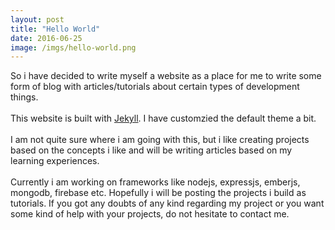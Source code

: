 ```yaml
---
layout: post
title: "Hello World"
date: 2016-06-25
image: /imgs/hello-world.png
---
```

  So i have decided to write myself a website as a place for me to write some form of blog with articles/tutorials about certain types of development things.<br/><br/>
  This website is built with [Jekyll](https://jekyllrb.com/). I have customzied the default theme a bit. <br/><br/>
  I am not quite sure where i am going with this, but i like creating projects based on the concepts i like and will be writing articles based on my learning experiences.<br/><br/>
  Currently i am working on frameworks like nodejs, expressjs, emberjs, mongodb, firebase etc. Hopefully i will be posting the projects i build as tutorials. If you got any doubts of any kind regarding my project or you want some kind of help with your projects, do not hesitate to contact me.<br/><br/>

